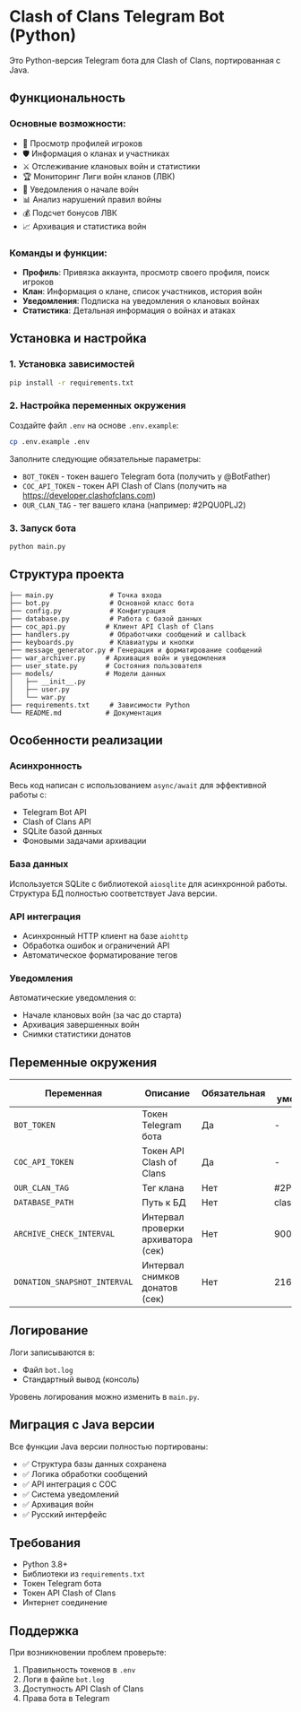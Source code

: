 # Clash of Clans Telegram Bot (Python)

Это Python-версия Telegram бота для Clash of Clans, портированная с Java.

## Функциональность

### Основные возможности:
- 👤 Просмотр профилей игроков
- 🛡 Информация о кланах и участниках
- ⚔️ Отслеживание клановых войн и статистики
- 🏆 Мониторинг Лиги войн кланов (ЛВК)
- 🔔 Уведомления о начале войн
- 📊 Анализ нарушений правил войны
- 💰 Подсчет бонусов ЛВК
- 📈 Архивация и статистика войн

### Команды и функции:
- **Профиль**: Привязка аккаунта, просмотр своего профиля, поиск игроков
- **Клан**: Информация о клане, список участников, история войн
- **Уведомления**: Подписка на уведомления о клановых войнах
- **Статистика**: Детальная информация о войнах и атаках

## Установка и настройка

### 1. Установка зависимостей

```bash
pip install -r requirements.txt
```

### 2. Настройка переменных окружения

Создайте файл `.env` на основе `.env.example`:

```bash
cp .env.example .env
```

Заполните следующие обязательные параметры:

- `BOT_TOKEN` - токен вашего Telegram бота (получить у @BotFather)
- `COC_API_TOKEN` - токен API Clash of Clans (получить на https://developer.clashofclans.com)
- `OUR_CLAN_TAG` - тег вашего клана (например: #2PQU0PLJ2)

### 3. Запуск бота

```bash
python main.py
```

## Структура проекта

```
├── main.py              # Точка входа
├── bot.py               # Основной класс бота
├── config.py            # Конфигурация
├── database.py          # Работа с базой данных
├── coc_api.py          # Клиент API Clash of Clans
├── handlers.py          # Обработчики сообщений и callback
├── keyboards.py         # Клавиатуры и кнопки
├── message_generator.py # Генерация и форматирование сообщений
├── war_archiver.py     # Архивация войн и уведомления
├── user_state.py       # Состояния пользователя
├── models/             # Модели данных
│   ├── __init__.py
│   ├── user.py
│   └── war.py
├── requirements.txt     # Зависимости Python
└── README.md           # Документация
```

## Особенности реализации

### Асинхронность
Весь код написан с использованием `async/await` для эффективной работы с:
- Telegram Bot API
- Clash of Clans API
- SQLite базой данных
- Фоновыми задачами архивации

### База данных
Используется SQLite с библиотекой `aiosqlite` для асинхронной работы.
Структура БД полностью соответствует Java версии.

### API интеграция
- Асинхронный HTTP клиент на базе `aiohttp`
- Обработка ошибок и ограничений API
- Автоматическое форматирование тегов

### Уведомления
Автоматические уведомления о:
- Начале клановых войн (за час до старта)
- Архивация завершенных войн
- Снимки статистики донатов

## Переменные окружения

| Переменная | Описание | Обязательная | По умолчанию |
|------------|----------|--------------|--------------|
| `BOT_TOKEN` | Токен Telegram бота | Да | - |
| `COC_API_TOKEN` | Токен API Clash of Clans | Да | - |
| `OUR_CLAN_TAG` | Тег клана | Нет | #2PQU0PLJ2 |
| `DATABASE_PATH` | Путь к БД | Нет | clashbot.db |
| `ARCHIVE_CHECK_INTERVAL` | Интервал проверки архиватора (сек) | Нет | 900 |
| `DONATION_SNAPSHOT_INTERVAL` | Интервал снимков донатов (сек) | Нет | 21600 |

## Логирование

Логи записываются в:
- Файл `bot.log`
- Стандартный вывод (консоль)

Уровень логирования можно изменить в `main.py`.

## Миграция с Java версии

Все функции Java версии полностью портированы:
- ✅ Структура базы данных сохранена
- ✅ Логика обработки сообщений
- ✅ API интеграция с COC
- ✅ Система уведомлений
- ✅ Архивация войн
- ✅ Русский интерфейс

## Требования

- Python 3.8+
- Библиотеки из `requirements.txt`
- Токен Telegram бота
- Токен API Clash of Clans
- Интернет соединение

## Поддержка

При возникновении проблем проверьте:
1. Правильность токенов в `.env`
2. Логи в файле `bot.log`
3. Доступность API Clash of Clans
4. Права бота в Telegram